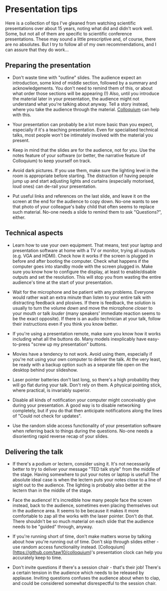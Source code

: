 Presentation tips
=================

Here is a collection of tips I've gleaned from watching scientific presentations over about 15 years, noting what did and didn't work well.  Some, but not all of them are specific to scientific conference presentations.  These may sound a little prescriptive and, of course, there are no absolutes.  But I try to follow all of my own recommendations, and I can assure that they do work...


Preparing the presentation
--------------------------

* Don't waste time with "outline" slides.  The audience expect an introduction, some kind of middle section, followed by a summary and acknowledgements.  You don't need to remind them of this, or about what order those sections will be appearing (!)  Also, until you introduce the material later in your presentation, the audience might not understand what you're talking about anyway.  Tell a story instead, where you take the audience through the material.  [Colloquium](https://github.com/taw/colloquium) can help with this.

* Your presentation can probably be a lot more basic than you expect, especially if it's a teaching presentation.  Even for specialised technical talks, most people won't be intimately involved with the material you present.

* Keep in mind that the slides are for the audience, not for you.  Use the notes feature of your software (or better, the narrative feature of Colloquium) to keep yourself on track.

* Avoid dark pictures.  If you use them, make sure the lighting level in the room is appropriate before starting.  The distraction of having people jump up and start adjusting lights and curtains (especially motorised, loud ones) can de-rail your presentation.

* Put useful links and references on the last slide, and leave it on the screen at the end for the audience to copy down.  No-one wants to see that photo of your colleague's baby child that often seems to replace such material.  No-one needs a slide to remind them to ask "Questions?", either.


Technical aspects
-----------------

* Learn how to use your own equipment.  That means, test your laptop and presentation software at home with a TV or monitor, trying all outputs (e.g. VGA and HDMI).  Check how it works if the screen is plugged in before and after booting the computer.  Check what happens if the computer goes into standby mode with the screen plugged in.  Make sure you know how to configure the display, at least to enable/disable outputs and set the resolution.  This will stop you from wasting the entire audience's time at the start of your presentation.

* Wait for the microphone and be patient with any problems.  Everyone would rather wait an extra minute than listen to your entire talk with distracting feedback and plosives.  If there is feedback, the solution is usually to turn the volume *down* and move the microphone *closer* to your mouth or talk *louder* (many speakers' immediate reaction seems to be the exact opposite).  If there is an audio technician at your talk, follow their instructions even if you think you know better.

* If you're using a presentation remote, make sure you know how it works including what all the buttons do.  Many models inexplicably have easy-to-press "screw up my presentation" buttons.

* Movies have a tendency to not work.  Avoid using them, especially if you're not using your own computer to deliver the talk.  At the very least, be ready with a backup option such as a separate file open on the desktop behind your slideshow.

* Laser pointer batteries don't last long, so there's a high probability they will go flat during your talk.  Don't rely on them.  A physical pointing stick, where practical, is invariably superior.

* Disable all kinds of notification your computer might conceivably give during your presentation.  A good way is to disable networking completely, but if you do that then anticipate notifications along the lines of "Could not check for updates".

* Use the random slide access functionality of your presentation software when referring back to things during the questions.  No-one needs a disorienting rapid reverse recap of your slides.


Delivering the talk
-------------------

* If there's a podium or lectern, consider using it.  It's not necessarily better to try to deliver your message "TED talk style" from the middle of the stage.  Having somewhere to put your notes or laptop is useful!  The absolute ideal case is when the lectern puts your notes close to a line of sight out to the audience.  The lighting is probably also better at the lectern than in the middle of the stage.

* Face the audience!  It's incredible how many people face the screen instead, back to the audience, sometimes even placing themselves out in the audience area.  It seems to be because it makes it more comfortable to zap all the works with the laser pointer.  Don't do that.  There shouldn't be so much material on each slide that the audience needs to be "guided" through, anyway.

* If you're running short of time, don't make matters worse by talking about how you're running out of time.  Don't skip through slides either - use random access functionality instead.   [Colloquium][https://github.com/taw10/colloquium)'s presentation clock can help you accurately keep to time.

* Don't invite questions if there's a session chair - that's their job!  There's a certain tension in the audience which needs to be released by applause.  Inviting questions confuses the audience about when to clap, and could be considered somewhat disrespectful to the session chair.
